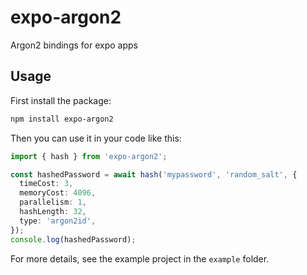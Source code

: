 # expo-argon2

Argon2 bindings for expo apps


## Usage

First install the package:
```bash
npm install expo-argon2
```

Then you can use it in your code like this:

```typescript
import { hash } from 'expo-argon2';

const hashedPassword = await hash('mypassword', 'random_salt', {
  timeCost: 3,
  memoryCost: 4096,
  parallelism: 1,
  hashLength: 32,
  type: 'argon2id',
});
console.log(hashedPassword);
```

For more details, see the example project in the `example` folder.

